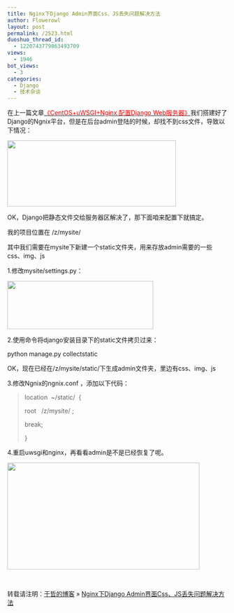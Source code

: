 ```yaml
---
title: Nginx下Django Admin界面Css、JS丢失问题解决方法
author: Flowerowl
layout: post
permalink: /2523.html
duoshuo_thread_id:
  - 1220743779863493709
views:
  - 1946
bot_views:
  - 3
categories:
  - Django
  - 技术杂谈
---
```

在上一篇文章<span style="color: #ff0000;"><a href="http://lazynight.me/2512.html" target="_blank"><span style="color: #ff0000;">《CentOS+uWSGI+Nginx 配置Django Web服务器》</span></a></span>我们搭建好了Django的Ngnix平台，但是在后台admin登陆的时候，却找不到css文件，导致以下情况：

[<img class="alignnone size-full wp-image-2526" title="admin" src="http://lazynight.me/wp-content/uploads/2012/09/admin.png" alt="" width="386" height="151" />][1]

OK，Django把静态文件交给服务器区解决了，那下面咱来配置下就搞定。

我的项目位置在 /z/mysite/

其中我们需要在mysite下新建一个static文件夹，用来存放admin需要的一些css、img、js

1.修改mysite/settings.py：

[<img class="alignnone size-full wp-image-2527" title="static" src="http://lazynight.me/wp-content/uploads/2012/09/static.png" alt="" width="334" height="110" />][2]

2.使用命令将django安装目录下的static文件拷贝过来：

python manage.py collectstatic

OK，现在已经在/z/mysite/static/下生成admin文件夹，里边有css、img、js

3.修改Ngnix的ngnix.conf ，添加以下代码：

> location  ~/static/  {
> 
> root   /z/mysite/ ;
> 
> break;
> 
> }

4.重启uwsgi和nginx，再看看admin是不是已经恢复了呢。

[<img class="alignnone size-full wp-image-2528" title="admin" src="http://lazynight.me/wp-content/uploads/2012/09/admin1.png" alt="" width="440" height="244" />][3]

&nbsp;

转载请注明：[于哲的博客][4] &raquo; [Nginx下Django Admin界面Css、JS丢失问题解决方法][5]

 [1]: http://lazynight.me/wp-content/uploads/2012/09/admin.png
 [2]: http://lazynight.me/wp-content/uploads/2012/09/static.png
 [3]: http://lazynight.me/wp-content/uploads/2012/09/admin1.png
 [4]: http://lazynight.me
 [5]: http://lazynight.me/2523.html